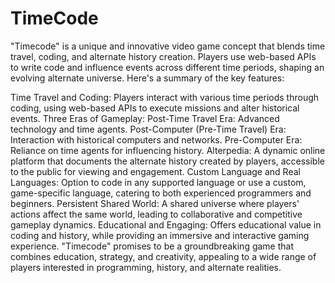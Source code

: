 # TimeCode
"Timecode" is a unique and innovative video game concept that blends time travel, coding, and alternate history creation. Players use web-based APIs to write code and influence events across different time periods, shaping an evolving alternate universe. Here's a summary of the key features:

Time Travel and Coding: Players interact with various time periods through coding, using web-based APIs to execute missions and alter historical events.
Three Eras of Gameplay:
Post-Time Travel Era: Advanced technology and time agents.
Post-Computer (Pre-Time Travel) Era: Interaction with historical computers and networks.
Pre-Computer Era: Reliance on time agents for influencing history.
Alterpedia: A dynamic online platform that documents the alternate history created by players, accessible to the public for viewing and engagement.
Custom Language and Real Languages: Option to code in any supported language or use a custom, game-specific language, catering to both experienced programmers and beginners.
Persistent Shared World: A shared universe where players' actions affect the same world, leading to collaborative and competitive gameplay dynamics.
Educational and Engaging: Offers educational value in coding and history, while providing an immersive and interactive gaming experience.
"Timecode" promises to be a groundbreaking game that combines education, strategy, and creativity, appealing to a wide range of players interested in programming, history, and alternate realities.
